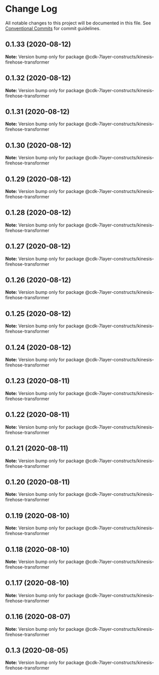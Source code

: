 # Change Log

All notable changes to this project will be documented in this file.
See [Conventional Commits](https://conventionalcommits.org) for commit guidelines.

## 0.1.33 (2020-08-12)

**Note:** Version bump only for package @cdk-7layer-constructs/kinesis-firehose-transformer





## 0.1.32 (2020-08-12)

**Note:** Version bump only for package @cdk-7layer-constructs/kinesis-firehose-transformer





## 0.1.31 (2020-08-12)

**Note:** Version bump only for package @cdk-7layer-constructs/kinesis-firehose-transformer





## 0.1.30 (2020-08-12)

**Note:** Version bump only for package @cdk-7layer-constructs/kinesis-firehose-transformer





## 0.1.29 (2020-08-12)

**Note:** Version bump only for package @cdk-7layer-constructs/kinesis-firehose-transformer





## 0.1.28 (2020-08-12)

**Note:** Version bump only for package @cdk-7layer-constructs/kinesis-firehose-transformer





## 0.1.27 (2020-08-12)

**Note:** Version bump only for package @cdk-7layer-constructs/kinesis-firehose-transformer





## 0.1.26 (2020-08-12)

**Note:** Version bump only for package @cdk-7layer-constructs/kinesis-firehose-transformer





## 0.1.25 (2020-08-12)

**Note:** Version bump only for package @cdk-7layer-constructs/kinesis-firehose-transformer





## 0.1.24 (2020-08-12)

**Note:** Version bump only for package @cdk-7layer-constructs/kinesis-firehose-transformer





## 0.1.23 (2020-08-11)

**Note:** Version bump only for package @cdk-7layer-constructs/kinesis-firehose-transformer





## 0.1.22 (2020-08-11)

**Note:** Version bump only for package @cdk-7layer-constructs/kinesis-firehose-transformer





## 0.1.21 (2020-08-11)

**Note:** Version bump only for package @cdk-7layer-constructs/kinesis-firehose-transformer





## 0.1.20 (2020-08-11)

**Note:** Version bump only for package @cdk-7layer-constructs/kinesis-firehose-transformer





## 0.1.19 (2020-08-10)

**Note:** Version bump only for package @cdk-7layer-constructs/kinesis-firehose-transformer





## 0.1.18 (2020-08-10)

**Note:** Version bump only for package @cdk-7layer-constructs/kinesis-firehose-transformer





## 0.1.17 (2020-08-10)

**Note:** Version bump only for package @cdk-7layer-constructs/kinesis-firehose-transformer





## 0.1.16 (2020-08-07)

**Note:** Version bump only for package @cdk-7layer-constructs/kinesis-firehose-transformer





## 0.1.3 (2020-08-05)

**Note:** Version bump only for package @cdk-7layer-constructs/kinesis-firehose-transformer
